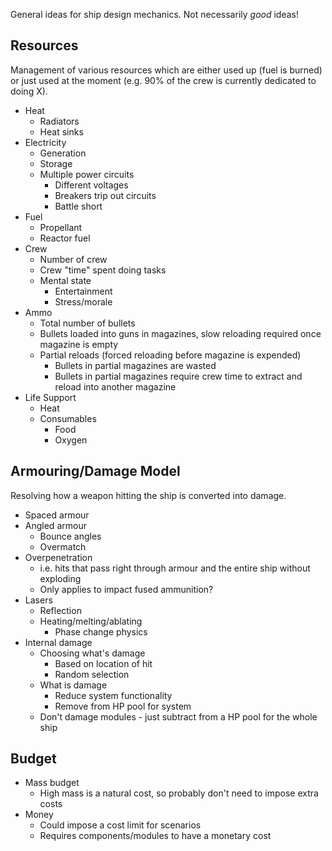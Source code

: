 General ideas for ship design mechanics. Not necessarily _good_ ideas!
## Resources
Management of various resources which are either used up (fuel is burned) or just used at the moment (e.g. 90% of the crew is currently dedicated to doing X).
- Heat
	- Radiators
	- Heat sinks
- Electricity
	- Generation
	- Storage
	- Multiple power circuits
		- Different voltages
		- Breakers trip out circuits
		- Battle short
- Fuel
	- Propellant
	- Reactor fuel
- Crew
	- Number of crew
	- Crew "time" spent doing tasks
	- Mental state
		- Entertainment
		- Stress/morale
- Ammo
	- Total number of bullets
	- Bullets loaded into guns in magazines, slow reloading required once magazine is empty
	- Partial reloads (forced reloading before magazine is expended)
		- Bullets in partial magazines are wasted
		- Bullets in partial magazines require crew time to extract and reload into another magazine
- Life Support
	- Heat
	- Consumables
		- Food
		- Oxygen
## Armouring/Damage Model
Resolving how a weapon hitting the ship is converted into damage.
- Spaced armour
- Angled armour
	- Bounce angles
	- Overmatch
- Overpenetration
	- i.e. hits that pass right through armour and the entire ship without exploding
	- Only applies to impact fused ammunition?
- Lasers
	- Reflection
	- Heating/melting/ablating
		- Phase change physics
- Internal damage
	- Choosing what's damage
		- Based on location of hit
		- Random selection
	- What is damage
		- Reduce system functionality
		- Remove from HP pool for system
	- Don't damage modules - just subtract from a HP pool for the whole ship
## Budget
- Mass budget
	- High mass is a natural cost, so probably don't need to impose extra costs
- Money
	- Could impose a cost limit for scenarios
	- Requires components/modules to have a monetary cost